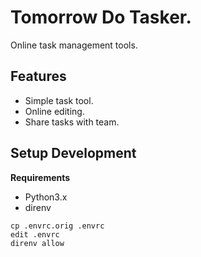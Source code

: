 # Tomorrow Do Tasker.
Online task management tools.

## Features
* Simple task tool.
* Online editing.
* Share tasks with team.

## Setup Development

__Requirements__
* Python3.x
* direnv


```
cp .envrc.orig .envrc
edit .envrc
direnv allow
```

